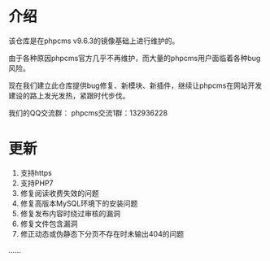 # 介绍
该仓库是在phpcms v9.6.3的镜像基础上进行维护的。

由于各种原因phpcms官方几乎不再维护，而大量的phpcms用户面临着各种bug风险。

现在我们建立此仓库提供bug修复、新模块、新插件，继续让phpcms在网站开发建设的路上发光发热，紧跟时代步伐。

我们的QQ交流群：
phpcms交流1群：132936228

# 更新
1. 支持https
2. 支持PHP7
3. 修复阅读收费失效的问题
4. 修复高版本MySQL环境下的安装问题
5. 修复发布内容时绕过审核的漏洞
6. 修复文件包含漏洞
7. 修正动态或伪静态下分页不存在时未输出404的问题

......